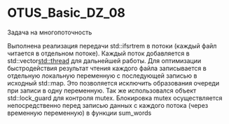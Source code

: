 # OTUS_Basic_DZ_08
Задача на многопоточность

Выполнена реализация передачи std::ifsrtrem в потоки (каждый файл читается в отдельном потоке).
Каждый поток добавляется в std::vector<std::thread> для дальнейшей работы.
Для оптимизации быстродействия результат чтения каждого файла записывается в отдельную локальную переменную с последующей записью
в исходный std::map. Это позволяется исключить образования очереди при записи в одну переменную.
Так же использовался объект std::lock_guard для контроля mutex. Блокировка mutex осуществляется непосредственно перед 
записью данных с каждого потока (через временную переменную) в функции sum_words

